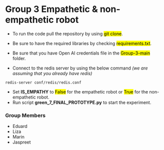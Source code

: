 # Group 3 Empathetic & non-empathetic robot

* To run the code pull the repository by using <mark>git clone</mark>.

* Be sure to have the required libraries by checking <mark>requirements.txt</mark>.
* Be sure that you have Open AI credentials file in the <mark>Group-3-main</mark> folder.
* Connect to the redis server by using the below command *(we are assuming that you already have redis)*
```console
redis-server conf/redis/redis.conf
```
* Set **IS_EMPATHY** to <mark>False</mark> for the empathetic robot or <mark>True</mark> for the non-empathetic robot.
* Run script **green_7_FINAL_PROTOTYPE.py** to start the experiment.
  
### Group Members    
* Eduard
* Liza
* Marin
* Jaspreet
